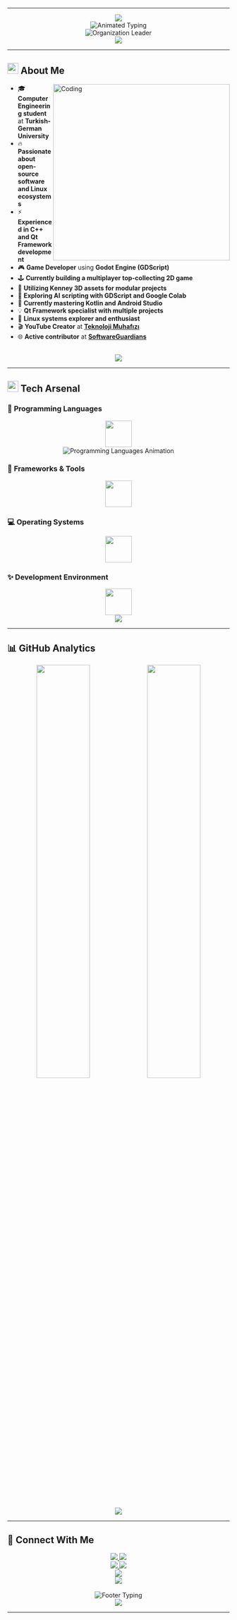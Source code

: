 
---
<div align="center">
  <img src="https://capsule-render.vercel.app/api?type=waving&color=gradient&customColorList=12&height=200&section=header&text=Emrullah%20Enis%20Çetinkaya&fontSize=40&fontColor=fff&animation=twinkling&fontAlignY=35&desc=Computer%20Engineering%20Student%20%7C%20Open-Source%20Enthusiast&descAlignY=55&descSize=18" />
</div>

<div align="center">
  <img src="https://readme-typing-svg.herokuapp.com?font=JetBrains+Mono&weight=600&size=28&duration=2000&pause=800&color=00D9FF,6366F1,8B5CF6,EC4899,EF4444&multiline=true&center=true&vCenter=true&random=false&width=600&height=250&lines=%F0%9F%93%B1+Learning+Kotlin+%26+Android;%F0%9F%8E%AE+Godot+%26+GDScript+Developer;%F0%9F%90%A7+Linux+%26+Open-Source+Enthusiast;%F0%9F%9A%80+C%2B%2B+%26+Qt+Developer;%F0%9F%8E%AC+YouTube+Content+Creator;%F0%9F%8F%A2+Organization+Owner+%40+SoftwareGuardians" alt="Animated Typing" />
</div>

<div align="center">
  <img src="https://readme-typing-svg.herokuapp.com?font=Fira+Code&weight=700&size=24&duration=3000&pause=1000&color=FF6B35,4ECDC4,45B7D1,96CEB4,FECA57&center=true&vCenter=true&width=800&lines=%F0%9F%8C%9F+Founder+%26+Leader+of+SoftwareGuardians+Organization;%F0%9F%92%BC+Building+Open-Source+Communities+%26+Teams;%F0%9F%9A%80+Transforming+Ideas+into+Reality+with+Code!" alt="Organization Leader" />
</div>

<div align="center">
  <img src="https://user-images.githubusercontent.com/73097560/115834477-dbab4500-a447-11eb-908a-139a6edaec5c.gif">
</div>

---

## <img src="https://media2.giphy.com/media/QssGEmpkyEOhBCb7e1/giphy.gif?cid=ecf05e47a0n3gi1bfqntqmob8g9aid1oyj2wr3ds3mg700bl&rid=giphy.gif" width="25"> **About Me**

<img align="right" alt="Coding" width="400" src="https://user-images.githubusercontent.com/74038190/229223263-cf2e4b07-2615-4f87-9c38-e37600f8381a.gif">

- 🎓 **Computer Engineering student** at **Turkish-German University**  
- 🔥 **Passionate about open-source software and Linux ecosystems**  
- ⚡ **Experienced in C++ and Qt Framework development**  
- 🎮 **Game Developer** using **Godot Engine (GDScript)**  
- 🕹️ **Currently building a multiplayer top-collecting 2D game**  
- 🧱 **Utilizing Kenney 3D assets for modular projects**  
- 🤖 **Exploring AI scripting with GDScript and Google Colab**  
- 📱 **Currently mastering Kotlin and Android Studio**  
- 💡 **Qt Framework specialist with multiple projects**  
- 🐧 **Linux systems explorer and enthusiast**  
- 🎬 **YouTube Creator** at **[Teknoloji Muhafızı](https://www.youtube.com/@TeknolojiMuhafizi)**  
- 🌐 **Active contributor** at **[SoftwareGuardians](https://github.com/Software-Guardians)**

<br clear="both">

<div align="center">
  <img src="https://user-images.githubusercontent.com/73097560/115834477-dbab4500-a447-11eb-908a-139a6edaec5c.gif">
</div>

---

## <img src="https://media2.giphy.com/media/QssGEmpkyEOhBCb7e1/giphy.gif?cid=ecf05e47a0n3gi1bfqntqmob8g9aid1oyj2wr3ds3mg700bl&rid=giphy.gif" width="25"> **Tech Arsenal**

### 🚀 **Programming Languages**
<div align="center">
  <img src="https://skillicons.dev/icons?i=cpp,java,python,kotlin,godot&theme=dark" height="60"/>
</div>
<div align="center">
  <img src="https://readme-typing-svg.herokuapp.com?font=Fira+Code&weight=600&size=20&duration=4000&pause=500&color=61DAFB,F89820,3776AB,7F52FF,478CBF&center=true&vCenter=true&width=700&lines=C%2B%2B+%7C+High-Performance+Applications;Java+%7C+Enterprise+Solutions;Python+%7C+AI+%26+Automation;Kotlin+%7C+Modern+Android+Development;GDScript+%7C+Game+Development+Magic" alt="Programming Languages Animation" />
</div>

### 🔧 **Frameworks & Tools**
<div align="center">
  <img src="https://skillicons.dev/icons?i=qt,git,androidstudio,godot&theme=dark" height="60"/>
</div>

### 💻 **Operating Systems**
<div align="center">
  <img src="https://skillicons.dev/icons?i=linux,windows&theme=dark" height="60"/>
</div>

### ✨ **Development Environment**
<div align="center">
  <img src="https://skillicons.dev/icons?i=vscode,eclipse,androidstudio,godot&theme=dark" height="60"/>
</div>

<div align="center">
  <img src="https://user-images.githubusercontent.com/73097560/115834477-dbab4500-a447-11eb-908a-139a6edaec5c.gif">
</div>

---

## 📊 **GitHub Analytics**


<div align="center">
  <img src="https://github-readme-stats.vercel.app/api?username=emrullah-enis-ctnky&show_icons=true&theme=tokyonight&include_all_commits=true&count_private=true" width="49%" />
  <img src="https://github-readme-stats.vercel.app/api/top-langs/?username=emrullah-enis-ctnky&langs_count=8&theme=tokyonight&layout=compact&hide_border=true" width="49%" />
</div>

<div align="center">
  <img src="https://github-readme-streak-stats.herokuapp.com/?user=emrullah-enis-ctnky&theme=tokyonight&hide_border=true" />
</div>


---

## 🤝 **Connect With Me**

<div align="center">
  <a href="https://github.com/emrullah-enis-ctnky">
    <img src="https://img.shields.io/badge/GitHub-emrullah--enis--ctnky-181717?style=for-the-badge&logo=github&logoColor=white&color=181717&labelColor=181717" />
  </a>
  <a href="https://www.youtube.com/@TeknolojiMuhafizi">
    <img src="https://img.shields.io/badge/YouTube-Teknoloji%20Muhafızı-FF0000?style=for-the-badge&logo=youtube&logoColor=white&color=FF0000&labelColor=FF0000" />
  </a>
</div>

<div align="center">
  <a href="mailto:cetinkayaemrullahenis@gmail.com">
    <img src="https://img.shields.io/badge/Gmail-cetinkayaemrullahenis@gmail.com-D14836?style=for-the-badge&logo=gmail&logoColor=white&color=D14836&labelColor=D14836" />
  </a>
  <a href="https://www.linkedin.com/in/emrullah-enis-%C3%A7etinkaya-36b029293">
    <img src="https://img.shields.io/badge/LinkedIn-Emrullah%20Enis%20Çetinkaya-0077B5?style=for-the-badge&logo=linkedin&logoColor=white&color=0077B5&labelColor=0077B5" />
  </a>
</div>

<div align="center">
  <a href="https://github.com/Software-Guardians">
    <img src="https://img.shields.io/badge/SoftwareGuardians-Open%20Source-00BFFF?style=for-the-badge&logo=opensourceinitiative&logoColor=white&color=00BFFF&labelColor=00BFFF" />
  </a>
</div>

<div align="center">
  <img src="https://komarev.com/ghpvc/?username=emrullah-enis-ctnky&color=58a6ff&style=for-the-badge&label=Profile+Views" />
</div>

<br/>

<div align="center">
  <img src="https://readme-typing-svg.herokuapp.com?font=JetBrains+Mono&weight=600&size=22&duration=3000&pause=1000&color=58A6FF&center=true&vCenter=true&width=600&lines=%F0%9F%9A%80+Always+eager+to+learn+new+technologies!;%F0%9F%92%A1+Open+to+collaboration+and+innovation!;%F0%9F%8C%9F+Building+the+future%2C+one+commit+at+a+time!" alt="Footer Typing" />
</div>

<div align="center">
  <img src="https://capsule-render.vercel.app/api?type=waving&color=gradient&customColorList=12&height=100&section=footer" />
</div>

---
